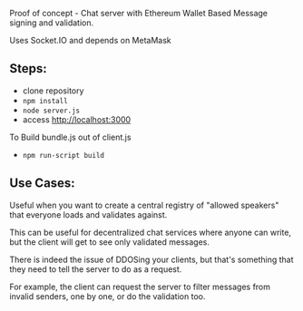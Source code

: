 
Proof of concept - Chat server with Ethereum Wallet Based Message signing and validation.

Uses Socket.IO and depends on MetaMask

## Steps:

- clone repository
- `npm install`
- `node server.js`
- access [http://localhost:3000](http://localhost:3000)

To Build bundle.js out of client.js
- `npm run-script build`

## Use Cases:
Useful when you want to create a central registry of "allowed speakers" that everyone loads and validates against.

This can be useful for decentralized chat services where anyone can write, but the client will get to see only validated messages.

There is indeed the issue of DDOSing your clients, but that's something that they need to tell the server to do as a request.

For example, the client can request the server to filter messages from invalid senders, one by one, or do the validation too.


